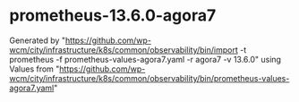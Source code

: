 # prometheus-13.6.0-agora7

Generated by "https://github.com/wp-wcm/city/infrastructure/k8s/common/observability/bin/import -t prometheus -f prometheus-values-agora7.yaml -r agora7 -v 13.6.0"
using Values from "https://github.com/wp-wcm/city/infrastructure/k8s/common/observability/bin/prometheus-values-agora7.yaml"
